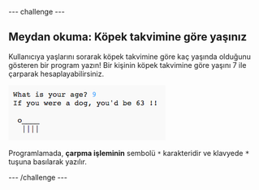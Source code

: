 \--- challenge \---

## Meydan okuma: Köpek takvimine göre yaşınız

Kullanıcıya yaşlarını sorarak köpek takvimine göre kaç yaşında olduğunu gösteren bir program yazın! Bir kişinin köpek takvimine göre yaşını 7 ile çarparak hesaplayabilirsiniz.

![ekran görüntüsü](images/me-dog-years.png)

Programlamada, **çarpma işleminin** sembolü ` * ` karakteridir ve klavyede <kbd>*</kbd> tuşuna basılarak yazılır.

\--- /challenge \---